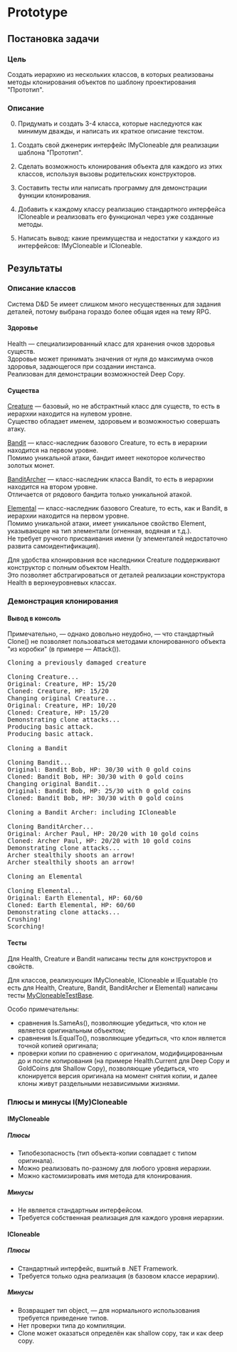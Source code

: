 # Prototype

## Постановка задачи

### Цель

Создать иерархию из нескольких классов, в которых реализованы методы клонирования объектов по шаблону проектирования "Прототип".

### Описание

0. Придумать и создать 3-4 класса, которые наследуются как минимум дважды, и написать их краткое описание текстом.

1. Создать свой дженерик интерфейс IMyCloneable для реализации шаблона "Прототип".

2. Сделать возможность клонирования объекта для каждого из этих классов, используя вызовы родительских конструкторов.

3. Составить тесты или написать программу для демонстрации функции клонирования.

4. Добавить к каждому классу реализацию стандартного интерфейса ICloneable и реализовать его функционал через уже созданные методы.

5. Написать вывод: какие преимущества и недостатки у каждого из интерфейсов: IMyCloneable и ICloneable.

## Результаты

### Описание классов

Система D&D 5e имеет слишком много несущественных для задания деталей, потому выбрана гораздо более общая идея на тему RPG.

#### Здоровье

Health &mdash; специализированный класс для хранения очков здоровья существ.<br/>
Здоровье может принимать значения от нуля до максимума очков здоровья, задающегося при создании инстанса.<br/>
Реализован для демонстрации возможностей Deep Copy.

#### Существа

[Creature](Prototype/Models/Creature.cs) &mdash; базовый, но не абстрактный класс для существ, то есть в иерархии находится на нулевом уровне.<br/>
Существо обладает именем, здоровьем и возможностью совершать атаку.

[Bandit](Prototype/Models/Bandit.cs) &mdash; класс-наследник базового Creature, то есть в иерархии находится на первом уровне.<br/>
Помимо уникальной атаки, бандит имеет некоторое количество золотых монет.

[BanditArcher](Prototype/Models/BanditArcher.cs) &mdash; класс-наследник класса Bandit, то есть в иерархии находится на втором уровне.<br/>
Отличается от рядового бандита только уникальной атакой.

[Elemental](Prototype/Models/Elemental.cs) &mdash; класс-наследник базового Creature, то есть, как и Bandit, в иерархии находится на первом уровне.<br/>
Помимо уникальной атаки, имеет уникальное свойство Element, указывающее на тип элементали (огненная, водяная и т.д.).<br/>
Не требует ручного присваивания имени (у элементалей недостаточно развита самоидентификация).

Для удобства клонирования все наследники Creature поддерживают конструктор с полным объектом Health.<br/>
Это позволяет абстрагироваться от деталей реализации конструктора Health в верхнеуровневых классах.

### Демонстрация клонирования

#### Вывод в консоль

Примечательно, &mdash; однако довольно неудобно, &mdash; что стандартный Clone() не позволяет пользоваться методами клонированного объекта "из коробки" (в примере &mdash; Attack()).

<pre>
Cloning a previously damaged creature

Cloning Creature...
Original: Creature, HP: 15/20
Cloned: Creature, HP: 15/20
Changing original Creature...
Original: Creature, HP: 10/20
Cloned: Creature, HP: 15/20
Demonstrating clone attacks...
Producing basic attack.
Producing basic attack.

Cloning a Bandit

Cloning Bandit...
Original: Bandit Bob, HP: 30/30 with 0 gold coins
Cloned: Bandit Bob, HP: 30/30 with 0 gold coins
Changing original Bandit...
Original: Bandit Bob, HP: 25/30 with 0 gold coins
Cloned: Bandit Bob, HP: 30/30 with 0 gold coins

Cloning a Bandit Archer: including ICloneable

Cloning BanditArcher...
Original: Archer Paul, HP: 20/20 with 10 gold coins
Cloned: Archer Paul, HP: 20/20 with 10 gold coins
Demonstrating clone attacks...
Archer stealthily shoots an arrow!
Archer stealthily shoots an arrow!

Cloning an Elemental

Cloning Elemental...
Original: Earth Elemental, HP: 60/60
Cloned: Earth Elemental, HP: 60/60
Demonstrating clone attacks...
Crushing!
Scorching!
</pre>

#### Тесты

Для Health, Creature и Bandit написаны тесты для конструкторов и свойств.

Для классов, реализующих IMyCloneable, ICloneable и IEquatable (то есть для Health, Creature, Bandit, BanditArcher и Elemental) написаны тесты [MyCloneableTestBase](Prototype.Tests/Interfaces/MyCloneableTestBase.cs).

Особо примечательны:
* сравнения Is.SameAs(), позволяющие убедиться, что клон не является оригинальным объектом;
* сравнения Is.EqualTo(), позволяющие убедиться, что клон является точной копией оригинала;
* проверки копии по сравнению с оригиналом, модифицированным до и после копирования (на примере Health.Current для Deep Copy и GoldCoins для Shallow Copy), позволяющие убедиться, что клонируется версия оригинала на момент снятия копии, и далее клоны живут раздельными независимыми жизнями.

### Плюсы и минусы I(My)Cloneable

#### IMyCloneable

##### Плюсы

* Типобезопасность (тип объекта-копии совпадает с типом оригинала).
* Можно реализовать по-разному для любого уровня иерархии.
* Можно кастомизировать имя метода для клонирования.

##### Минусы

* Не является стандартным интерфейсом.
* Требуется собственная реализация для каждого уровня иерархии.

#### ICloneable

##### Плюсы

* Стандартный интерфейс, вшитый в .NET Framework.
* Требуется только одна реализация (в базовом классе иерархии).

##### Минусы

* Возвращает тип object, &mdash; для нормального использования требуется приведение типов.
* Нет проверки типа до компиляции.
* Clone может оказаться определён как shallow copy, так и как deep copy.
